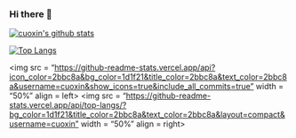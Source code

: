 ### Hi there 👋

<!--
**cuoxin/cuoxin** is a ✨ _special_ ✨ repository because its `README.md` (this file) appears on your GitHub profile.

Here are some ideas to get you started:

- 🔭 I’m currently working on ...
- 🌱 I’m currently learning ...
- 👯 I’m looking to collaborate on ...
- 🤔 I’m looking for help with ...
- 💬 Ask me about ...
- 📫 How to reach me: ...
- 😄 Pronouns: ...
- ⚡ Fun fact: ...
-->

[![cuoxin's github stats](https://github-readme-stats.vercel.app/api?username=cuoxin)](https://github.com/anuraghazra/github-readme-stats)

[![Top Langs](https://github-readme-stats.vercel.app/api/top-langs/?username=cuoxin&layout=compact)](https://github.com/anuraghazra/github-readme-stats)

<img src = “https://github-readme-stats.vercel.app/api?icon_color=2bbc8a&bg_color=1d1f21&title_color=2bbc8a&text_color=2bbc8a&username=cuoxin&show_icons=true&include_all_commits=true”  width = “50%” align = left>
<img src = “https://github-readme-stats.vercel.app/api/top-langs/?bg_color=1d1f21&title_color=2bbc8a&text_color=2bbc8a&layout=compact&username=cuoxin”  width = “50%” align = right>
